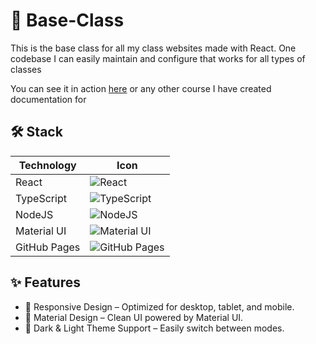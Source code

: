 # 📘 Base-Class

This is the base class for all my class websites made with React. One codebase I can easily maintain and configure that works for all types of classes

You can see it in action [here](https://mohammadelhsn.github.io/CP104) or any other course I have created documentation for

## 🛠️ Stack

| Technology   | Icon                                                                       |
| ------------ | -------------------------------------------------------------------------- |
| React        | ![React](https://go-skill-icons.vercel.app/api/icons?i=react)              |
| TypeScript   | ![TypeScript](https://go-skill-icons.vercel.app/api/icons?i=ts)            |
| NodeJS       | ![NodeJS](https://go-skill-icons.vercel.app/api/icons?i=nodejs)            |
| Material UI  | ![Material UI](https://go-skill-icons.vercel.app/api/icons?i=mui)          |
| GitHub Pages | ![GitHub Pages](https://go-skill-icons.vercel.app/api/icons?i=githubpages) |

## ✨ Features

- 📱 Responsive Design – Optimized for desktop, tablet, and mobile.
- 🎨 Material Design – Clean UI powered by Material UI.
- 🌙 Dark & Light Theme Support – Easily switch between modes.
